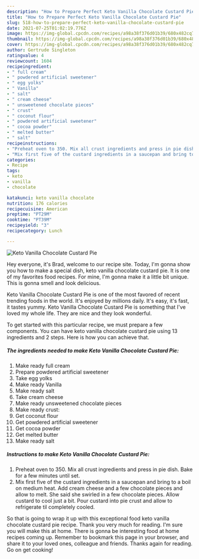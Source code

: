 ```yaml
---
description: "How to Prepare Perfect Keto Vanilla Chocolate Custard Pie"
title: "How to Prepare Perfect Keto Vanilla Chocolate Custard Pie"
slug: 518-how-to-prepare-perfect-keto-vanilla-chocolate-custard-pie
date: 2021-07-25T01:02:19.776Z
image: https://img-global.cpcdn.com/recipes/a98a38f376d01b39/680x482cq70/keto-vanilla-chocolate-custard-pie-recipe-main-photo.jpg
thumbnail: https://img-global.cpcdn.com/recipes/a98a38f376d01b39/680x482cq70/keto-vanilla-chocolate-custard-pie-recipe-main-photo.jpg
cover: https://img-global.cpcdn.com/recipes/a98a38f376d01b39/680x482cq70/keto-vanilla-chocolate-custard-pie-recipe-main-photo.jpg
author: Gertrude Singleton
ratingvalue: 4
reviewcount: 1604
recipeingredient:
- " full cream"
- " powdered artificial sweetener"
- " egg yolks"
- " Vanilla"
- " salt"
- " cream cheese"
- " unsweetened chocolate pieces"
- " crust"
- " coconut flour"
- " powdered artificial sweetener"
- " cocoa powder"
- " melted butter"
- " salt"
recipeinstructions:
- "Preheat oven to 350. Mix all crust ingredients and press in pie dish. Bake for a few minutes until set."
- "Mix first five of the custard ingredients in a saucepan and bring to a boil on medium heat. Add cream cheese and a few chocolate pieces and allow to melt. She said she swirled in a few chocolate pieces. Allow custard to cool just a bit. Pour custard into pie crust and allow to refrigerate til completely cooled."
categories:
- Recipe
tags:
- keto
- vanilla
- chocolate

katakunci: keto vanilla chocolate 
nutrition: 176 calories
recipecuisine: American
preptime: "PT29M"
cooktime: "PT39M"
recipeyield: "3"
recipecategory: Lunch

---
```



![Keto Vanilla Chocolate Custard Pie](https://img-global.cpcdn.com/recipes/a98a38f376d01b39/680x482cq70/keto-vanilla-chocolate-custard-pie-recipe-main-photo.jpg)

Hey everyone, it's Brad, welcome to our recipe site. Today, I'm gonna show you how to make a special dish, keto vanilla chocolate custard pie. It is one of my favorites food recipes. For mine, I'm gonna make it a little bit unique. This is gonna smell and look delicious.



Keto Vanilla Chocolate Custard Pie is one of the most favored of recent trending foods in the world. It's enjoyed by millions daily. It's easy, it's fast, it tastes yummy. Keto Vanilla Chocolate Custard Pie is something that I've loved my whole life. They are nice and they look wonderful.


To get started with this particular recipe, we must prepare a few components. You can have keto vanilla chocolate custard pie using 13 ingredients and 2 steps. Here is how you can achieve that.

<!--inarticleads1-->

##### The ingredients needed to make Keto Vanilla Chocolate Custard Pie:

1. Make ready  full cream
1. Prepare  powdered artificial sweetener
1. Take  egg yolks
1. Make ready  Vanilla
1. Make ready  salt
1. Take  cream cheese
1. Make ready  unsweetened chocolate pieces
1. Make ready  crust:
1. Get  coconut flour
1. Get  powdered artificial sweetener
1. Get  cocoa powder
1. Get  melted butter
1. Make ready  salt




<!--inarticleads2-->

##### Instructions to make Keto Vanilla Chocolate Custard Pie:

1. Preheat oven to 350. Mix all crust ingredients and press in pie dish. Bake for a few minutes until set.
1. Mix first five of the custard ingredients in a saucepan and bring to a boil on medium heat. Add cream cheese and a few chocolate pieces and allow to melt. She said she swirled in a few chocolate pieces. Allow custard to cool just a bit. Pour custard into pie crust and allow to refrigerate til completely cooled.




So that is going to wrap it up with this exceptional food keto vanilla chocolate custard pie recipe. Thank you very much for reading. I'm sure you will make this at home. There is gonna be interesting food at home recipes coming up. Remember to bookmark this page in your browser, and share it to your loved ones, colleague and friends. Thanks again for reading. Go on get cooking!
